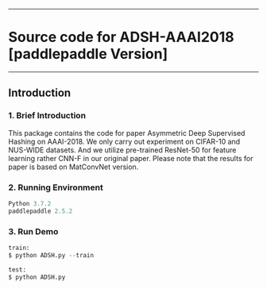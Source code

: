 
---
#  Source code for ADSH-AAAI2018 [paddlepaddle Version]
---
## Introduction
### 1. Brief Introduction
This package contains the code for paper Asymmetric Deep Supervised Hashing on AAAI-2018. We only carry out experiment on CIFAR-10 and NUS-WIDE datasets. And we utilize pre-trained ResNet-50 for feature learning rather CNN-F in our original paper. Please note that the results for paper is based on MatConvNet version.
### 2. Running Environment
```python
Python 3.7.2
paddlepaddle 2.5.2
```
### 3. Run Demo
```python
train:
$ python ADSH.py --train

test:
$ python ADSH.py
```
